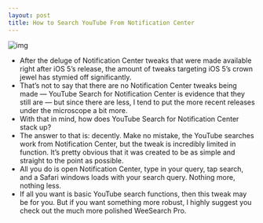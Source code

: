 ```yaml
---
layout: post
title: How to Search YouTube From Notification Center
---
```

![img](http://media.idownloadblog.com/wp-content/uploads/2012/01/YouTube-Search-for-Notification-Center-e1325901877160.jpg)
* After the deluge of Notification Center tweaks that were made available right after iOS 5’s release, the amount of tweaks targeting iOS 5’s crown jewel has stymied off significantly.
* That’s not to say that there are no Notification Center tweaks being made — YouTube Search for Notification Center is evidence that they still are — but since there are less, I tend to put the more recent releases under the microscope a bit more.
* With that in mind, how does YouTube Search for Notification Center stack up?
* The answer to that is: decently. Make no mistake, the YouTube searches work from Notification Center, but the tweak is incredibly limited in function. It’s pretty obvious that it was created to be as simple and straight to the point as possible.
* All you do is open Notification Center, type in your query, tap search, and a Safari windows loads with your search query. Nothing more, nothing less.
* If all you want is basic YouTube search functions, then this tweak may be for you. But if you want something more robust, I highly suggest you check out the much more polished WeeSearch Pro.

